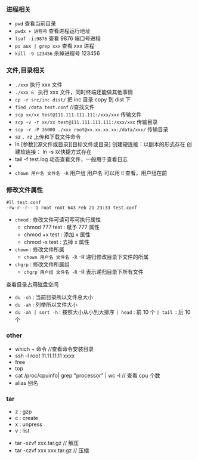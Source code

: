 ### 进程相关

- `pwd` 查看当前目录
- `pwdx + 进程号` 查看进程运行地址
- `lsof -i:9876` 查看 9876 端口号进程
- `ps aux | grep xxx` 查看 xxx 进程
- `kill -9 123456` 杀掉进程号 123456

### 文件,目录相关

- `./xxx` 执行 xxx 文件
- `./xxx & ` 执行 xxx 文件，同时终端还能做其他事情
- `cp -r src/inc dist/` 把 inc 目录 copy 到 dist 下
- `find /data test.conf` //查找文件
- `scp xx/xx test@111.111.111.111:/xxx/xxx` 传输文件
- `scp -v -r xx/xx test@111.111.111.111:/xxx/xxx` 传输目录
- `scp -r -P 36000 ./xxx root@xx.xx.xx.xx:/data/xxx/` 传输目录
- sz 、rz 上传和下载文件命令
- ln [参数][源文件或目录][目标文件或目录]
  创建硬连接：以副本的形式存在
  创建软连接： ln -s 以快捷方式存在
- tail -f test.log 动态查看文件，一般用于查看日志
-
- `chown 用户名 文件名 -R` 用户组 用户名 可以用 ll 查看，用户组在前

### 修改文件属性

```
#ll test.conf
-rw-r--r-- 1 root root 643 Feb 21 23:33 test.conf
```

- `chmod` : 修改文件可读可写可执行属性
  - chmod 777 test : 赋予 777 属性
  - chmod +x test : 添加 x 属性
  - chmod -x test : 去掉 x 属性
- `chown` : 修改文件所属
  - `chown 用户名 文件名 -R` -R 递归修改目录下文件的所属
- `chgrp` : 修改文件所属组
  - `chgrp 用户组 文件名 -R` -R 表示递归目录下所有文件

查看目录占用磁盘空间

- `du -sh` : 当前目录所以文件总大小
- `du -ah` : 列举所以文件大小
- `du -ah | sort -h` : 按照大小从小到大排序 `| head` : 前 10 个 `| tail `: 后 10 个

### other

- which + 命令 //查看命令安装目录
- ssh -l root 11.11.11.11 xxxx
- free
- top
- cat /proc/cpuinfo| grep "processor" | wc -l // 查看 cpu 个数
- alias 别名

### tar

- z : gzp
- c : create
- x : unpress
- v : list

* tar -xzvf xxx.tar.gz // 解压
* tar -czvf xxx xxx.tar.gz // 压缩
